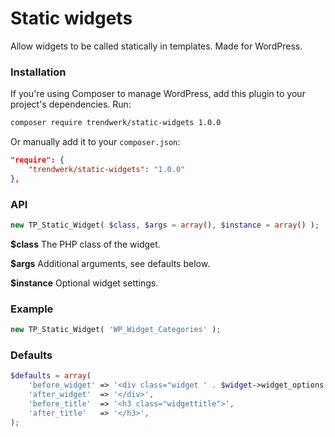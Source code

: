 Static widgets
==============

Allow widgets to be called statically in templates. Made for WordPress.

### Installation
If you're using Composer to manage WordPress, add this plugin to your project's dependencies. Run:
```sh
composer require trendwerk/static-widgets 1.0.0
```

Or manually add it to your `composer.json`:
```json
"require": {
	"trendwerk/static-widgets": "1.0.0"
},
```

### API

```php
new TP_Static_Widget( $class, $args = array(), $instance = array() );
```

**$class**
The PHP class of the widget.

**$args**
Additional arguments, see defaults below.

**$instance**
Optional widget settings.

### Example

```php
new TP_Static_Widget( 'WP_Widget_Categories' );
```

### Defaults

```php
$defaults = array(
	'before_widget' => '<div class="widget ' . $widget->widget_options['classname'] . '">',
	'after_widget'  => '</div>',
	'before_title'  => '<h3 class="widgettitle">',
	'after_title'   => '</h3>',
);
```
